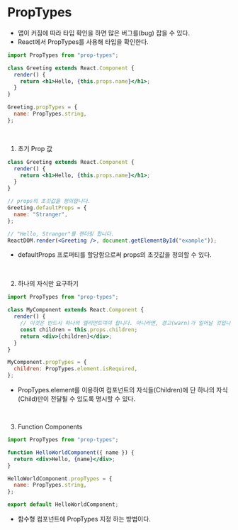 # PropTypes

- 앱이 커짐에 따라 타입 확인을 하면 많은 버그를(bug) 잡을 수 있다.
- React에서 PropTypes를 사용해 타입을 확인한다.

```jsx
import PropTypes from "prop-types";

class Greeting extends React.Component {
  render() {
    return <h1>Hello, {this.props.name}</h1>;
  }
}

Greeting.propTypes = {
  name: PropTypes.string,
};
```
<br/>


1. 초기 Prop 값

```jsx
class Greeting extends React.Component {
  render() {
    return <h1>Hello, {this.props.name}</h1>;
  }
}

// props의 초깃값을 정의합니다.
Greeting.defaultProps = {
  name: "Stranger",
};

// "Hello, Stranger"를 랜더링 합니다.
ReactDOM.render(<Greeting />, document.getElementById("example"));
```

- defaultProps 프로퍼티를 할당함으로써 props의 초깃값을 정의할 수 있다.

<br/>

2. 하나의 자식만 요구하기

```jsx
import PropTypes from "prop-types";

class MyComponent extends React.Component {
  render() {
    // 이것은 반드시 하나의 엘리먼트여야 합니다. 아니라면, 경고(warn)가 일어날 것입니다.
    const children = this.props.children;
    return <div>{children}</div>;
  }
}

MyComponent.propTypes = {
  children: PropTypes.element.isRequired,
};
```

- PropTypes.element를 이용하여 컴포넌트의 자식들(Children)에 단 하나의 자식(Child)만이 전달될 수 있도록 명시할 수 있다.
<br/>


3. Function Components

```jsx
import PropTypes from "prop-types";

function HelloWorldComponent({ name }) {
  return <div>Hello, {name}</div>;
}

HelloWorldComponent.propTypes = {
  name: PropTypes.string,
};

export default HelloWorldComponent;
```

- 함수형 컴포넌트에 PropTypes 지정 하는 방법이다.
